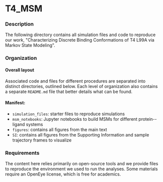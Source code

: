 # T4_MSM

### Description
The following directory contains all simulation files and code to reproduce our work, "Characterizing Discrete Binding Conformations of T4 L99A via Markov State Modeling".  

### Organization
#### Overall layout
Associated code and files for different procedures are separated into distinct directories, outlined below. Each level of organization also contains a separate `README.md` file that better details what can be found.

#### Manifest:
- `simulation_files`: starter files to reproduce simulations 
- `msm_notebooks`: Jupyter notebooks to build MSMs for different protein--ligand systems
- `figures`: contains all figures from the main text
- `SI`: contains all figures from the Supporting Information and sample trajectory frames to visualize

### Requirements
The content here relies primarily on open-source tools and we provide files to reproduce the environment we used to run the analyses. Some materials require an OpenEye license, which is free for academics.
